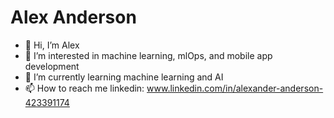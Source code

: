 
# Alex Anderson
- 👋 Hi, I’m Alex
- 👀 I’m interested in machine learning, mlOps, and mobile app development
- 🌱 I’m currently learning machine learning and AI
- 📫 How to reach me linkedin: www.linkedin.com/in/alexander-anderson-423391174
